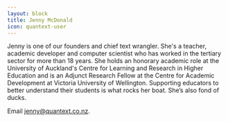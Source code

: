 ```yaml
---
layout: block
title: Jenny McDonald
icon: quantext-user
---
```

Jenny is one of our founders and chief text wrangler. She's a teacher, academic developer and computer scientist who has worked in the tertiary sector for more than 18 years. She holds an honorary academic role at the University of Auckland's Centre for Learning and Research in Higher Education and is an Adjunct Research Fellow at the Centre for Academic Development at Victoria University of Wellington. Supporting educators to better understand their students is what rocks her boat. She’s also fond of ducks. 

Email jenny@quantext.co.nz.
